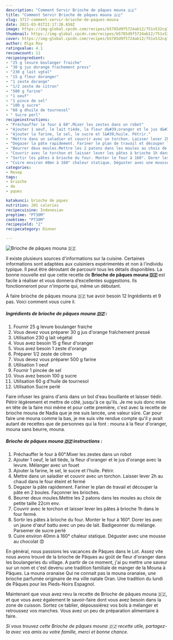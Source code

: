 ```yaml
---
description: "Comment Servir Brioche de pâques mouna 🇩🇿"
title: "Comment Servir Brioche de pâques mouna 🇩🇿"
slug: 3717-comment-servir-brioche-de-paques-mouna
date: 2021-03-01T22:17:26.658Z
image: https://img-global.cpcdn.com/recipes/b5785d9f5724ab12/751x532cq70/brioche-de-paques-mouna-🇩🇿-photo-principale-de-la-recette.jpg
thumbnail: https://img-global.cpcdn.com/recipes/b5785d9f5724ab12/751x532cq70/brioche-de-paques-mouna-🇩🇿-photo-principale-de-la-recette.jpg
cover: https://img-global.cpcdn.com/recipes/b5785d9f5724ab12/751x532cq70/brioche-de-paques-mouna-🇩🇿-photo-principale-de-la-recette.jpg
author: Olga Roy
ratingvalue: 4.1
reviewcount: 11
recipeingredient:
- "25 g levure boulanger fraiche"
- "30 g jus dorange frachement press"
- "230 g lait vgtal"
- "15 g fleur doranger"
- "1 zeste dorange"
- "1/2 zeste de citron"
- "500 g farine"
- "1 oeuf"
- "1 pince de sel"
- "100 g sucre"
- "60 g dhuile de tournesol"
- " Sucre perl"
recipeinstructions:
- "Préchauffer le four à 60°.Mixer les zestes dans un robot"
- "Ajouter 1 oeuf, le lait tiède, la fleur d&#39;oranger et le jus d&#39;orange avec la levure. Mélanger avec un fouet"
- "Ajouter la farine, le sel, le sucre et l&#39;huile. Pétrir."
- "Mettre dans un saladier et couvrir avec un torchon. Laisser lever 2h au chaud dans le four éteint et fermé"
- "Degazer la pâte rapidement. Fariner le plan de travail et découper la pâte en 2 boules. Façonner les brioches."
- "Beurrer deux moules.Mettre les 2 patons dans les moules au choix de petite taille 22cm env."
- "Couvrir avec le torchon et laisser lever les pâtes à brioche 1h dans le four fermé."
- "Sortir les pâtes à brioche du four. Monter le four à 160°. Dorer les avec un jaune d&#39;œuf battu avec un peu de lait. Badigeonner du mélange. Parsemer de sucre perlé"
- "Cuire environ 40mn à 160° chaleur statique. Déguster avec une mousse au chocolat 😍"
categories:
- Resep
tags:
- brioche
- de
- pques

katakunci: brioche de pques 
nutrition: 201 calories
recipecuisine: Indonesian
preptime: "PT30M"
cooktime: "PT30M"
recipeyield: "2"
recipecategory: Dinner

---
```



![Brioche de pâques mouna 🇩🇿](https://img-global.cpcdn.com/recipes/b5785d9f5724ab12/751x532cq70/brioche-de-paques-mouna-🇩🇿-photo-principale-de-la-recette.jpg)

Il existe plusieurs sources d'informations sur la cuisine. Certaines informations sont adaptées aux cuisiniers expérimentés et non à l'individu typique. Il peut être déroutant de parcourir tous les détails disponibles. La bonne nouvelle est que cette recette de <strong> Brioche de pâques mouna 🇩🇿 </strong> est facile à réaliser et vous donnera d’excellentes suggestions. Ils fonctionneront pour n'importe qui, même un débutant.

<!--inarticleads1-->

À faire brioche de pâques mouna 🇩🇿 tue avoir besoin 12 Ingrédients et 9 pas. Voici comment vous cuire il.

##### Ingrédients de brioche de pâques mouna 🇩🇿 :

1. Fournir 25 g levure boulanger fraiche
1. Vous devez vous préparer 30 g jus d&#39;orange fraîchement pressé
1. Utilisation 230 g lait végétal
1. Vous avez besoin 15 g fleur d&#39;oranger
1. Vous avez besoin 1 zeste d&#39;orange
1. Préparer 1/2 zeste de citron
1. Vous devez vous préparer 500 g farine
1. Utilisation 1 oeuf
1. Fournir 1 pincée de sel
1. Vous avez besoin 100 g sucre
1. Utilisation 60 g d&#39;huile de tournesol
1. Utilisation  Sucre perlé


Faire infuser les grains d&#39;anis dans un bol d&#39;eau bouillante et laisser tiédir. Pétrir légèrement et mettre de côté, jusqu&#39;à ce qu&#39;ils. Je me suis donc mise en tête de la faire moi même et pour cette première, c&#39;est avec la recette de brioche mouna de Nadia que je me suis lancée, une valeur sûre. Car pour faire une mouna comme la bas, je me suis vite rendue compte qu&#39;il y avait autant de recettes que de personnes qui la font : mouna à la fleur d&#39;oranger, mouna sans beurre, mouna. 

<!--inarticleads2-->

##### Brioche de pâques mouna 🇩🇿 instructions :

1. Préchauffer le four à 60°.Mixer les zestes dans un robot
1. Ajouter 1 oeuf, le lait tiède, la fleur d&#39;oranger et le jus d&#39;orange avec la levure. Mélanger avec un fouet
1. Ajouter la farine, le sel, le sucre et l&#39;huile. Pétrir.
1. Mettre dans un saladier et couvrir avec un torchon. Laisser lever 2h au chaud dans le four éteint et fermé
1. Degazer la pâte rapidement. Fariner le plan de travail et découper la pâte en 2 boules. Façonner les brioches.
1. Beurrer deux moules.Mettre les 2 patons dans les moules au choix de petite taille 22cm env.
1. Couvrir avec le torchon et laisser lever les pâtes à brioche 1h dans le four fermé.
1. Sortir les pâtes à brioche du four. Monter le four à 160°. Dorer les avec un jaune d&#39;œuf battu avec un peu de lait. Badigeonner du mélange. Parsemer de sucre perlé
1. Cuire environ 40mn à 160° chaleur statique. Déguster avec une mousse au chocolat 😍


En général, nous passions les vacances de Pâques dans le Lot. Assez vite nous avons trouvé de la brioche de Pâques au goût de fleur d&#39;oranger dans les boulangeries du village. A partir de ce moment, j&#39;ai pu mettre une saveur sur un nom et c&#39;est devenu une tradition familiale de manger de la Mouna à Pâques. La mouna oranaise Qui ne connait pas la mouna oranaise, une brioche parfumée originaire de ma ville natale Oran. Une tradition du lundi de Pâques pour les Pieds-Noirs Espagnol. 

<!--inarticleads1-->

<p>
Maintenant que vous avez revu la recette de Brioche de pâques mouna 🇩🇿, et que vous avez également le savoir-faire dont vous avez besoin dans la zone de cuisson. Sortez ce tablier, dépoussiérez vos bols à mélanger et retroussez vos manches. Vous avez un peu de préparation alimentaire à faire.
</p>

<p>
<i>Si vous trouvez cette Brioche de pâques mouna 🇩🇿 recette utile, partagez-la avec vos amis ou votre famille, merci et bonne chance.</i>
</p>
